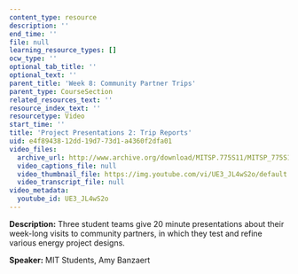 ```yaml
---
content_type: resource
description: ''
end_time: ''
file: null
learning_resource_types: []
ocw_type: ''
optional_tab_title: ''
optional_text: ''
parent_title: 'Week 8: Community Partner Trips'
parent_type: CourseSection
related_resources_text: ''
resource_index_text: ''
resourcetype: Video
start_time: ''
title: 'Project Presentations 2: Trip Reports'
uid: e4f89438-12dd-19d7-73d1-a4360f2dfa01
video_files:
  archive_url: http://www.archive.org/download/MITSP.775S11/MITSP_775S11proj02_300k.mp4
  video_captions_file: null
  video_thumbnail_file: https://img.youtube.com/vi/UE3_JL4wS2o/default.jpg
  video_transcript_file: null
video_metadata:
  youtube_id: UE3_JL4wS2o
---
```


**Description:** Three student teams give 20 minute presentations about their week-long visits to community partners, in which they test and refine various energy project designs.

**Speaker:** MIT Students, Amy Banzaert



